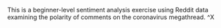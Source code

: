 This is a beginner-level sentiment analysis exercise using Reddit data examining the polarity of comments on the coronavirus megathread. ^X

